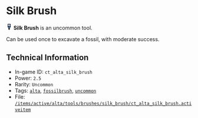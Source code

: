 # Silk Brush

<img src="https://raw.githubusercontent.com/Ceterai/Enternia/main/items/active/alta/tools/brushes/silk_brush/icon.png" alt="Silk Brush icon" loading="lazy" height="16px" width="auto" /> **Silk Brush** is an uncommon tool.

Can be used once to excavate a fossil, with moderate success.

## Technical Information

- In-game ID: `ct_alta_silk_brush`
- Power: `2.5`
- Rarity: `Uncommon`
- Tags: [`alta`](https://ceterai.github.io/MyEnternia/Wiki/Tags/Alta), [`fossilbrush`](https://ceterai.github.io/MyEnternia/Wiki/Tags/Fossilbrush), [`uncommon`](https://ceterai.github.io/MyEnternia/Wiki/Tags/Uncommon)
- File: [`/items/active/alta/tools/brushes/silk_brush/ct_alta_silk_brush.activeitem`](https://github.com/Ceterai/Enternia/blob/main/items/active/alta/tools/brushes/silk_brush/ct_alta_silk_brush.activeitem)
